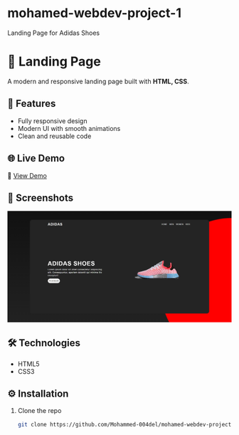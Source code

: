 # mohamed-webdev-project-1
Landing Page for Adidas Shoes
# 🎯 Landing Page  

A modern and responsive landing page built with **HTML, CSS**.  

## 🚀 Features  
- Fully responsive design  
- Modern UI with smooth animations  
- Clean and reusable code  

## 🌐 Live Demo  
🔗 [View Demo](https://mohammed-004del.github.io/mohamed-webdev-project-1/)

## 📸 Screenshots  
![Project Screenshot](Adidas.png) 

## 🛠️ Technologies  
- HTML5  
- CSS3   

## ⚙️ Installation  
1. Clone the repo  
   ```bash
   git clone https://github.com/Mohammed-004del/mohamed-webdev-project-1.git
